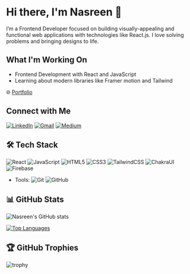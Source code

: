 # Hi there, I'm Nasreen 👋

I’m a Frontend Developer focused on building visually-appealing and functional web applications with technologies like React.js. I love solving problems and bringing designs to life.

## What I'm Working On
- Frontend Development with React and JavaScript
- Learning about modern libraries like Framer motion and Tailwind

🌐 [Portfolio](https://nasreen.vercel.app/)

## Connect with Me

[![LinkedIn](https://img.shields.io/badge/-LinkedIn-blue?style=flat-square&logo=Linkedin&logoColor=white)](https://linkedin.com/in/nasreen429)
[![Gmail](https://img.shields.io/badge/-Gmail-red?style=flat-square&logo=gmail&logoColor=white)](mailto:nasreenmalik429@gmail.com)
[![Medium](https://img.shields.io/badge/-Medium-black?style=flat-square&logo=Medium&logoColor=white)](https://medium.com/@nasreenmalik429)

## 🛠 Tech Stack

![React](https://img.shields.io/badge/-React-61DAFB?style=flat-square&logo=react&logoColor=white) 
![JavaScript](https://img.shields.io/badge/-JavaScript-F7DF1E?style=flat-square&logo=javascript&logoColor=black)
![HTML5](https://img.shields.io/badge/-HTML5-E34F26?style=flat-square&logo=html5&logoColor=white)
![CSS3](https://img.shields.io/badge/-CSS3-1572B6?style=flat-square&logo=css3&logoColor=white)
![TailwindCSS](https://img.shields.io/badge/-TailwindCSS-38B2AC?style=flat-square&logo=tailwind-css&logoColor=white)
![ChakraUI](https://img.shields.io/badge/-ChakraUI-319795?style=flat-square&logo=chakra-ui&logoColor=white)
![Firebase](https://img.shields.io/badge/-Firebase-FFCA28?style=flat-square&logo=firebase&logoColor=white)

- Tools: ![Git](https://img.shields.io/badge/-Git-F05032?style=flat-square&logo=git&logoColor=white) ![GitHub](https://img.shields.io/badge/-GitHub-181717?style=flat-square&logo=github)

## 📊 GitHub Stats
![Nasreen's GitHub stats](https://github-readme-stats.vercel.app/api?username=Nasreen027&show_icons=true&theme=radical)

[![Top Languages](https://github-readme-stats.vercel.app/api/top-langs/?username=Nasreen027&layout=compact&theme=radical)](https://github.com/Nasreen027/github-readme-stats)


## 🏆 GitHub Trophies
![trophy](https://github-profile-trophy.vercel.app/?username=Nasreen027&theme=onedark)








